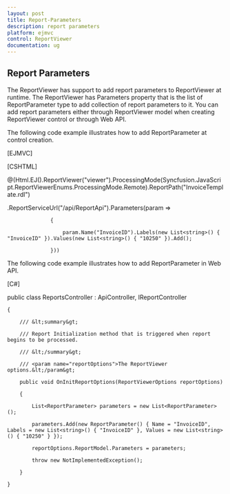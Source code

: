 ```yaml
---
layout: post
title: Report-Parameters
description: report parameters
platform: ejmvc
control: ReportViewer
documentation: ug
---
```


## Report Parameters

The ReportViewer has support to add report parameters to ReportViewer at runtime. The ReportViewer has Parameters property that is the list of ReportParameter type to add collection of report parameters to it. You can add report parameters either through ReportViewer model when creating ReportViewer control or through Web API.

The following code example illustrates how to add ReportParameter at control creation.





[EJMVC]

[CSHTML]

@(Html.EJ().ReportViewer("viewer").ProcessingMode(Syncfusion.JavaScript.ReportViewerEnums.ProcessingMode.Remote).ReportPath("InvoiceTemplate.rdl")

.ReportServiceUrl("/api/ReportApi").Parameters(param =>

                  {

                      param.Name("InvoiceID").Labels(new List<string>() { "InvoiceID" }).Values(new List<string>() { "10250" }).Add();

                  }))





The following code example illustrates how to add ReportParameter in Web API.

[C#]



public class ReportsController : ApiController, IReportController

    {

        /// &lt;summary&gt;

        /// Report Initialization method that is triggered when report begins to be processed.

        /// &lt;/summary&gt;

        /// <param name="reportOptions">The ReportViewer options.&lt;/param&gt;

        public void OnInitReportOptions(ReportViewerOptions reportOptions)

        {

            List<ReportParameter> parameters = new List<ReportParameter>();

            parameters.Add(new ReportParameter() { Name = "InvoiceID", Labels = new List<string>() { "InvoiceID" }, Values = new List<string>() { "10250" } });

            reportOptions.ReportModel.Parameters = parameters;

            throw new NotImplementedException();

        }        

    }



